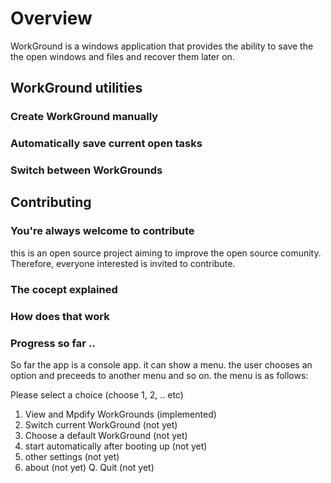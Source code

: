 # Overview

WorkGround is a windows application that provides the ability to save the the open windows and files and recover them later on.

## WorkGround utilities

### Create WorkGround manually

### Automatically save current open tasks

### Switch between WorkGrounds


## Contributing

### You're always welcome to contribute

this is an open source project aiming to improve the open source comunity. Therefore, everyone interested is invited to contribute.

### The cocept explained

### How does that work

### Progress so far ..

So far the app is a console app. it can show a menu. the user chooses an option and preceeds to another menu and so on. the menu is as follows:

Please select a choice (choose 1, 2, .. etc)
 1. View and Mpdify WorkGrounds (implemented)
 2. Switch current WorkGround (not yet)
 3. Choose a default WorkGround (not yet)
 4. start automatically after booting up (not yet)
 5. other settings (not yet)
 6. about (not yet)
 Q. Quit (not yet)

